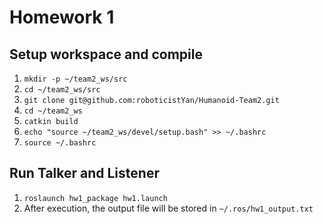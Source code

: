 # Homework 1

## Setup workspace and compile

1. `mkdir -p ~/team2_ws/src`
2. `cd ~/team2_ws/src`
3. `git clone git@github.com:roboticistYan/Humanoid-Team2.git`
4. `cd ~/team2_ws`
5. `catkin build`
6. `echo "source ~/team2_ws/devel/setup.bash" >> ~/.bashrc`
7. `source ~/.bashrc`


## Run Talker and Listener

1. `roslaunch hw1_package hw1.launch`
2. After execution, the output file will be stored in `~/.ros/hw1_output.txt`
